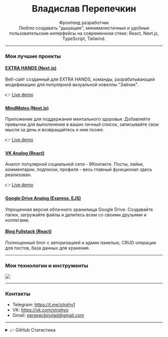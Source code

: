 <h1 align="center">Владислав Перепечкин</h1>

<p align="center">
  Фронтенд разработчик <br /> 
  Люблю создавать "дышащие", минималистичные и удобные пользовательские интерфейсы на современном стеке: React, Next.js, TypeScript, Tailwind.
</p>

---

### Мои лучшие проекты

#### [EXTRA HANDS (Next.js)](https://github.com/xtrphy/extrahands-website)  
Веб-сайт созданный для EXTRA HANDS, команды, разрабатывающей модификацию для популярной визуальной новеллы "Зайчик".

👉 [Live demo](https://extrahands-website.vercel.app/)

#### [MindMates (Next.js)](https://github.com/xtrphy/mind-mates-app)  
Приложение для поддержания ментального здоровья. Добавляйте привычки для выполенения в ваших личный список, записывайте свои мысли за день и возвращайтесь к ним позже.

👉 [Live demo](https://mind-mates-app.vercel.app/)

#### [VK Analog (React)](https://github.com/xtrphy/vk-analog)  
Аналог популярной социальной сети - ВКонтакте. Посты, лайки, комментарии, подписки, профиля - весь главный функционал здесь реализован.

👉 [Live demo](https://vkonnekte-app.netlify.app/)

#### [Google Drive Analog (Express, EJS)](https://github.com/xtrphy/file-uploader)  
Упрощенная версия облачного хранилища Google Drive. Создавайте папки, загружайте файлы и делитесь всем со своими друзьями и коллегами.

#### [Blog Fullstack (React)](https://github.com/xtrphy/blog-fullstack)  
Полноценный блог с авторизацией и админ панелью, CRUD операции для постов, база данных для хранения.

---

### Мои технологии и инструменты
<div align="left">
  <img src="https://skillicons.dev/icons?i=react,nextjs,ts,js,tailwind,prisma,postgres,nodejs,redux,html,css,bootstrap,sqlite,figma,git,jest,postman,ps" />
</div>

---

### Контакты

- Telegram: https://t.me/xtrphy1
- VK: https://vk.com/xtrphyo
- Gmail: perepeckinvlad@gmail.com

---

<details>
  <summary>📈 GitHub Статистика</summary>
  <p align="center">
    <img src="https://github-readme-stats.vercel.app/api?username=xtrphy&show_icons=true&theme=tokyonight&hide_border=true" alt="GitHub stats"/>
    <br />
    <img src="https://github-readme-streak-stats.herokuapp.com?user=xtrphy&theme=tokyonight&hide_border=true" alt="Streak stats"/>
  </p>
</details>
